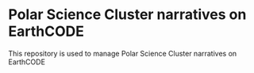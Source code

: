 # Polar Science Cluster narratives on EarthCODE

This repository is used to manage Polar Science Cluster narratives on EarthCODE
